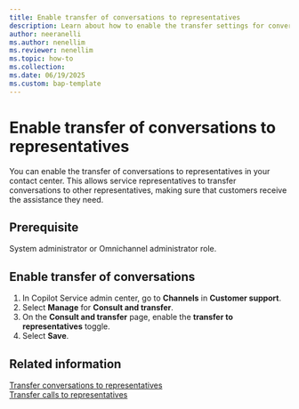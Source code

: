 ```yaml
---
title: Enable transfer of conversations to representatives
description: Learn about how to enable the transfer settings for conversations.
author: neeranelli
ms.author: nenellim
ms.reviewer: nenellim
ms.topic: how-to 
ms.collection:
ms.date: 06/19/2025
ms.custom: bap-template
---
```


# Enable transfer of conversations to representatives

You can enable the transfer of conversations to representatives in your contact center. This allows service representatives to transfer conversations to other representatives, making sure that customers receive the assistance they need.

## Prerequisite

System administrator or Omnichannel administrator role.

## Enable transfer of conversations

1. In Copilot Service admin center, go to **Channels** in **Customer support**.
1. Select **Manage** for **Consult and transfer**.
1. On the **Consult and transfer** page, enable the **transfer to representatives** toggle.
1. Select **Save**.

## Related information

[Transfer conversations to representatives](../use/oc-conversation-control.md#transfer-conversations)  
[Transfer calls to representatives](../use/voice-channel-transfer-consult.md#transfer-calls)